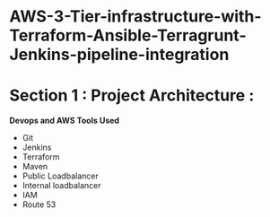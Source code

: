 # AWS-3-Tier-infrastructure-with-Terraform-Ansible-Terragrunt-Jenkins-pipeline-integration

# Section 1 : Project Architecture :

**Devops and AWS Tools  Used**
 - Git
 - Jenkins
 - Terraform
 - Maven
-  Public Loadbalancer
-  Internal loadbalancer
-  IAM
-  Route 53
